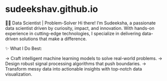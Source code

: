 # sudeekshav.github.io

👩‍💻 Data Scientist | Problem-Solver
Hi there! I’m Sudeeksha, a passionate data scientist driven by curiosity, impact, and innovation. With hands-on experience in cutting-edge technologies, I specialize in delivering data-driven solutions that make a difference.

✨ What I Do Best:

-> Craft intelligent machine learning models to solve real-world problems.
-> Design robust signal processing algorithms that push boundaries.
-> Transform messy data into actionable insights with top-notch data visualization.
